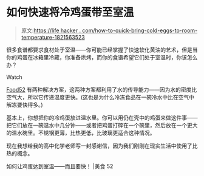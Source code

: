 # 如何快速将冷鸡蛋带至室温

> 原文:[https://life hacker . com/how-to-quick-bring-cold-eggs-to-room-temperature-1821563523](https://lifehacker.com/how-to-quickly-bring-cold-eggs-to-room-temperature-1821563523)

很多食谱都要求食材处于室温——你可能已经掌握了快速软化黄油的艺术，但是当你的鸡蛋在冰箱里冷藏，你准备烘烤，而你的食谱希望它们处于室温时，你该怎么办？

Watch

[Food52](https://food52.com/blog/21156-how-to-bring-eggs-to-room-temp-and-fast) 有两种解决方案，这两种方案都利用了水的传导能力——因为水的密度比空气大，所以它传递温度更快。(这也是为什么冷冻食品在一碗冷水中比在空气中解冻要快得多。)

基本上，你想把你的冷鸡蛋放进温水里。你可以用仍在壳中的鸡蛋来做这件事——把它们放在一碗温水中几分钟——或者把鸡蛋打碎在一个碗里，然后放在一个更大的温水碗里。不锈钢更薄，比热更低，比玻璃更适合这种情况。

现在我想给我的高中化学老师写一封感谢信，因为我们刚刚在现实生活中使用了比热的概念。

如何让鸡蛋达到室温——而且要快！ |美食 52